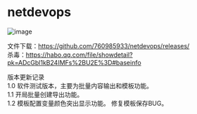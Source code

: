 # netdevops

![image](https://user-images.githubusercontent.com/23353564/203089105-ed604f32-0f9b-4e94-b1b8-e9773dd9437a.png)


文件下载：https://github.com/760985933/netdevops/releases/  
杀毒：https://habo.qq.com/file/showdetail?pk=ADcGbl1kB24IMFs%2BU2E%3D#baseinfo

版本更新记录  
1.0  软件测试版本，主要为批量内容输出和模板功能。  
1.1  开局批量创建导出功能。  
1.2  模板配置变量颜色突出显示功能。 修复模板保存BUG。 
